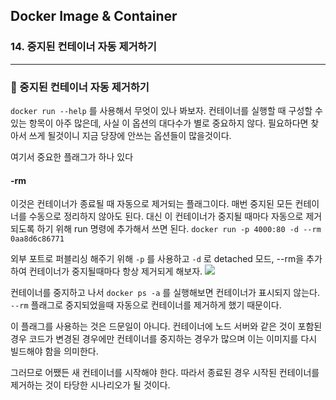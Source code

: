 ## Docker Image & Container

### 14. 중지된 컨테이너 자동 제거하기

---

### 📌 중지된 컨테이너 자동 제거하기

`docker run --help` 를 사용해서 무엇이 있나 봐보자.
컨테이너를 실행할 때 구성할 수 있는 항목이 아주 많은데, 사실 이 옵션의 대다수가 별로 중요하지 않다. 필요하다면 찾아서 쓰게 될것이니 지금 당장에 안쓰는 옵션들이 많을것이다.

여기서 중요한 플래그가 하나 있다

#### -rm

이것은 컨테이너가 종료될 때 자동으로 제거되는 플래그이다.
매번 중지된 모든 컨테이너를 수동으로 정리하지 않아도 된다. 대신 이 컨테이너가 중지될 때마다 자동으로 제거되도록 하기 위해 run 명령에 추가해서 쓰면 된다.
`docker run -p 4000:80 -d --rm 0aa8d6c86771`

외부 포트로 퍼블리싱 해주기 위해 `-p` 를 사용하고 `-d` 로 detached 모드, --rm을 추가하여 컨테이너가 중지될때마다 항상 제거되게 해보자.
![](https://velog.velcdn.com/images/chromeheartz/post/9b70ce4d-0810-4fbd-8281-dfdd15baac28/image.png)

컨테이너를 중지하고 나서 `docker ps -a` 를 실행해보면 컨테이너가 표시되지 않는다.
`--rm` 플래그로 중지되었을때 자동으로 컨테이너를 제거하게 했기 때문이다.

이 플래그를 사용하는 것은 드문일이 아니다. 컨테이너에 노드 서버와 같은 것이 포함된 경우 코드가 변경된 경우에만 컨테이너를 중지하는 경우가 많으며 이는 이미지를 다시 빌드해야 함을 의미한다.

그러므로 어쨌든 새 컨테이너를 시작해야 한다. 따라서 종료된 경우 시작된 컨테이너를 제거하는 것이 타당한 시나리오가 될 것이다.
